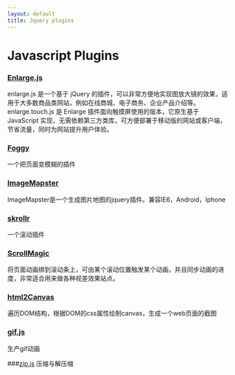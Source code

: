 ```yaml
---
layout: default
title: Jquery plugins
---
```


# Javascript Plugins

### [Enlarge.js](http://www.abelcode.com/enlarge/)

enlarge.js 是一个基于 jQuery 的插件，可以非常方便地实现图放大镜的效果，适用于大多数商品类网站，例如在线商城、电子商务、企业产品介绍等。  
enlarge.touch.js 是 Enlarge 插件面向触摸屏使用的版本，它原生基于 JavaScript 实现，无需依赖第三方类库，可方便部署于移动版的网站或客户端，节省流量，同时为网站提升用户体验。
### [Foggy](http://nbartlomiej.github.io/foggy/)
一个把页面变模糊的插件

### [ImageMapster](http://www.outsharked.com/imagemapster/default.aspx?what.html)
ImageMapster是一个生成图片地图的jquery插件。兼容IE6，Android，Iphone

### [skrollr](http://prinzhorn.github.io/skrollr/)
一个滚动插件

### [ScrollMagic](http://janpaepke.github.io/ScrollMagic/)
将页面动画绑到滚动条上，可由某个滚动位置触发某个动画，并且同步动画的进度，非常适合用来做各种视差效果站点。

### [html2Canvas](http://html2canvas.hertzen.com/)
遍历DOM结构，根据DOM的css属性绘制canvas，生成一个web页面的截图

### [gif.js](https://github.com/jnordberg/gif.js)
生产gif动画
         
###[zip.js](http://gildas-lormeau.github.io/zip.js/)
压缩与解压缩
